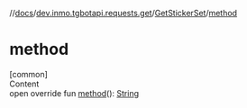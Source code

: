 //[docs](../../../index.md)/[dev.inmo.tgbotapi.requests.get](../index.md)/[GetStickerSet](index.md)/[method](method.md)



# method  
[common]  
Content  
open override fun [method](method.md)(): [String](https://kotlinlang.org/api/latest/jvm/stdlib/kotlin/-string/index.html)  



